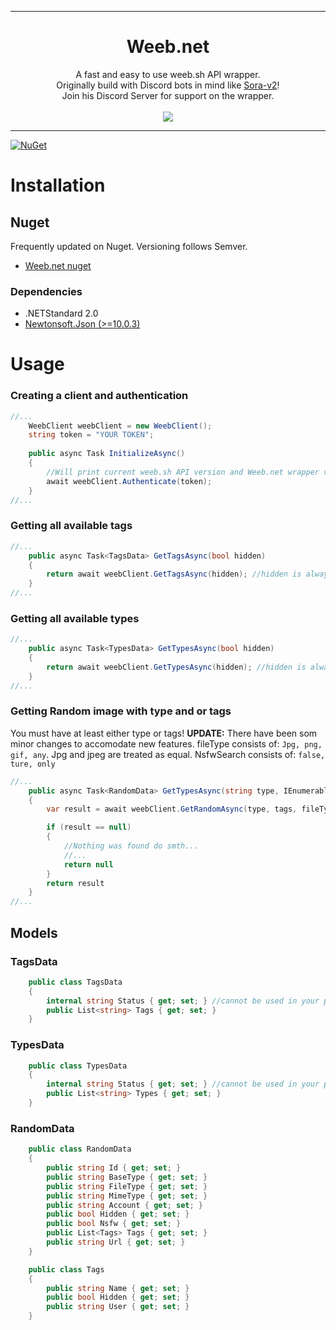 <hr/>
<h1 align="center">
	Weeb.net
</h1>
<p align="center">
    A fast and easy to use weeb.sh API wrapper.
    <br>
	Originally build with Discord bots in mind like <a href='https://github.com/Daniele122898/SoraBot-v2'>Sora-v2</a>!
	<br>
	Join his Discord Server for support on the wrapper.
	<br>
	<br>
    <a href="https://discord.gg/Pah4yj5">
        <img src="https://discordapp.com/api/guilds/281589163659362305/widget.png?style=banner2">
    </a>
</p>
<hr/>

[![NuGet](https://img.shields.io/nuget/vpre/Weeb.net.svg?maxAge=2592000?style=plastic)](https://www.nuget.org/packages/Weeb.net/)

# Installation
## Nuget
Frequently updated on Nuget. Versioning follows Semver. 
- [Weeb.net nuget](https://www.nuget.org/packages/Weeb.net/)

### Dependencies
- .NETStandard 2.0
- [Newtonsoft.Json (>=10.0.3)](https://www.nuget.org/packages/Newtonsoft.Json/)

# Usage
### Creating a client and authentication
```csharp
//...
	WeebClient weebClient = new WeebClient();
	string token = "YOUR TOKEN";
	
	public async Task InitializeAsync()
	{
		//Will print current weeb.sh API version and Weeb.net wrapper version
		await weebClient.Authenticate(token);
	}
//...
```

### Getting all available tags
```csharp
//...
	public async Task<TagsData> GetTagsAsync(bool hidden)
	{
		return await weebClient.GetTagsAsync(hidden); //hidden is always defaulted to false
	}
//...
```

### Getting all available types
```csharp
//...
	public async Task<TypesData> GetTypesAsync(bool hidden)
	{
		return await weebClient.GetTypesAsync(hidden); //hidden is always defaulted to false
	}
//...
```

### Getting Random image with type and or tags
You must have at least either type or tags!
**UPDATE:** There have been som minor changes to accomodate new features. 
fileType consists of: `Jpg, png, gif, any`. Jpg and jpeg are treated as equal. 
NsfwSearch consists of: `false, ture, only`
```csharp
//...
	public async Task<RandomData> GetTypesAsync(string type, IEnumerable<string> tags,FileType fileType, NsfwSearch nsfw,bool hidden)
	{
		var result = await weebClient.GetRandomAsync(type, tags, fileType, hidden, nsfw); //hidden and nsfw are always defaulted to false

		if (result == null)
		{
			//Nothing was found do smth...
			//...
			return null
		}
		return result
	}
//...
```

## Models
### TagsData
```csharp
    public class TagsData
    {
        internal string Status { get; set; } //cannot be used in your program. only used for internal wrapper things :P
        public List<string> Tags { get; set; }
    }

```

### TypesData
```csharp
    public class TypesData    
    {
        internal string Status { get; set; } //cannot be used in your program. only used for internal wrapper things :P
        public List<string> Types { get; set; }
    }
```

### RandomData
```csharp
	public class RandomData
    {
        public string Id { get; set; }
        public string BaseType { get; set; }
        public string FileType { get; set; }
        public string MimeType { get; set; }
        public string Account { get; set; }
        public bool Hidden { get; set; }
        public bool Nsfw { get; set; }
        public List<Tags> Tags { get; set; }
        public string Url { get; set; }
    }

    public class Tags
    {
        public string Name { get; set; }
        public bool Hidden { get; set; }
        public string User { get; set; }
    }
```